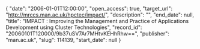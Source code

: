 {
  "date": "2006-01-01T12:00:00", 
  "open_access": true, 
  "target_url": "http://mrccs.man.ac.uk/hpctec/impact/", 
  "description": "", 
  "end_date": null, 
  "title": "IMPACT : Improving the Management and Practice of Applications Development using Cluster Technologies", 
  "record_id": "20060101T120000/9b37uSV7Ar7MHtvKEHhRhw==", 
  "publisher": "man.ac.uk", 
  "slug": 114139, 
  "start_date": null
}

